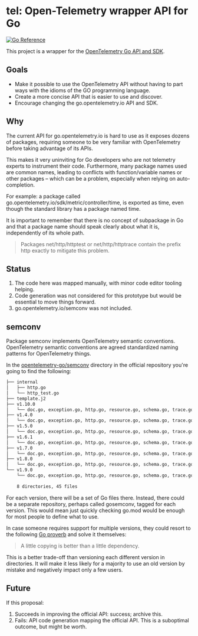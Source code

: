 # tel: Open-Telemetry wrapper API for Go
[![Go Reference](https://pkg.go.dev/badge/github.com/henvic/tel.svg)](https://pkg.go.dev/github.com/henvic/tel)

This project is a wrapper for the [OpenTelemetry Go API and SDK](github.com/open-telemetry/opentelemetry-go/).

## Goals
* Make it possible to use the OpenTelemetry API without having to part ways with the idioms of the GO programming language.
* Create a more concise API that is easier to use and discover.
* Encourage changing the go.opentelemetry.io API and SDK.

## Why
The current API for go.opentelemetry.io is hard to use as it exposes dozens of packages, requiring someone to be very familiar with OpenTelemetry before taking advantage of its APIs.

This makes it very uninviting for Go developers who are not telemetry experts to instrument their code. Furthermore, many package names used are common names, leading to conflicts with function/variable names or other packages – which can be a problem, especially when relying on auto-completion.

For example: a package called go.opentelemetry.io/sdk/metric/controller/time, is exported as time, even though the standard library has a package named time.

It is important to remember that there is no concept of subpackage in Go and that a package name should speak clearly about what it is, independently of its whole path.

> Packages net/http/httptest or net/http/httptrace contain the prefix http exactly to mitigate this problem.

## Status
1. The code here was mapped manually, with minor code editor tooling helping.
2. Code generation was not considered for this prototype but would be essential to move things forward.
3. go.opentelemetry.io/semconv was not included.
## semconv
Package semconv implements OpenTelemetry semantic conventions. OpenTelemetry semantic conventions are agreed standardized naming patterns for OpenTelemetry things.

In the [opentelemetry-go/semconv](https://github.com/open-telemetry/opentelemetry-go/tree/main/semconv) directory in the official repository you're going to find the following:

```sh
├── internal
│   ├── http.go
│   └── http_test.go
├── template.j2
├── v1.10.0
│   └── doc.go, exception.go, http.go, resource.go, schema.go, trace.go
├── v1.4.0
│   └── doc.go, exception.go, http.go, resource.go, schema.go, trace.go
├── v1.5.0
│   └── doc.go, exception.go, http.go, resource.go, schema.go, trace.go
├── v1.6.1
│   └── doc.go, exception.go, http.go, resource.go, schema.go, trace.go
├── v1.7.0
│   └── doc.go, exception.go, http.go, resource.go, schema.go, trace.go
├── v1.8.0
│   └── doc.go, exception.go, http.go, resource.go, schema.go, trace.go
└── v1.9.0
    └── doc.go, exception.go, http.go, resource.go, schema.go, trace.go
    
    8 directories, 45 files
```

For each version, there will be a set of Go files there.
Instead, there could be a separate repository, perhaps called gosemconv, tagged for each version. This would mean just quickly checking go.mod would be enough for most people to define what to use.

In case someone requires support for multiple versions, they could resort to the following [Go proverb](https://go-proverbs.github.io/) and solve it themselves:

> A little copying is better than a little dependency.

This is a better trade-off than versioning each different version in directories. It will make it less likely for a majority to use an old version by mistake and negatively impact only a few users.

## Future
If this proposal:

1. Succeeds in improving the official API: success; archive this.
2. Fails: API code generation mapping the official API. This is a suboptimal outcome, but might be worth.

